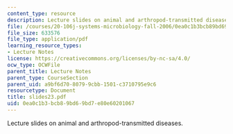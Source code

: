```yaml
---
content_type: resource
description: Lecture slides on animal and arthropod-transmitted diseases.
file: /courses/20-106j-systems-microbiology-fall-2006/0ea0c1b3bcb89bd69bd7e80e60201067_slides23.pdf
file_size: 633576
file_type: application/pdf
learning_resource_types:
- Lecture Notes
license: https://creativecommons.org/licenses/by-nc-sa/4.0/
ocw_type: OCWFile
parent_title: Lecture Notes
parent_type: CourseSection
parent_uid: a9bf6d70-8079-9cbb-1501-c3710795e9c6
resourcetype: Document
title: slides23.pdf
uid: 0ea0c1b3-bcb8-9bd6-9bd7-e80e60201067
---
```

Lecture slides on animal and arthropod-transmitted diseases.
